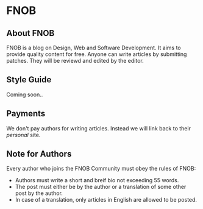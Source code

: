 FNOB
====

## About FNOB

FNOB is a blog on Design, Web and Software Development. It aims to provide quality content for free. Anyone can write articles by submitting patches. They will be reviewd and edited by the editor.

## Style Guide

Coming soon..

## Payments

We don't pay authors for writing articles. Instead we will link back to their _personal_ site. 

## Note for Authors

Every author who joins the FNOB Community must obey the rules of FNOB:

* Authors must write a short and breif bio not exceeding 55 words.
* The post must either be by the author or a translation of some other post by the author.
* In case of a translation, only articles in English are allowed to be posted.
